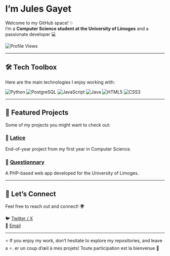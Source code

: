 # I’m **Jules Gayet** 

Welcome to my GitHub space! ✨  
I’m a **Computer Science student at the University of Limoges** and a passionate developer 💻  

![Profile Views](https://komarev.com/ghpvc/?username=julesgayet&color=blueviolet)  

---

## 🛠️ Tech Toolbox
Here are the main technologies I enjoy working with:  

![Python](https://img.shields.io/badge/-Python-3776AB?style=for-the-badge&logo=python&logoColor=white)  ![PostgreSQL](https://img.shields.io/badge/-PostgreSQL-336791?style=for-the-badge&logo=postgresql&logoColor=white)  ![JavaScript](https://img.shields.io/badge/-JavaScript-F7DF1E?style=for-the-badge&logo=javascript&logoColor=black)  ![Java](https://img.shields.io/badge/-Java-007396?style=for-the-badge&logo=java&logoColor=white)  ![HTML5](https://img.shields.io/badge/-HTML5-E34F26?style=for-the-badge&logo=html5&logoColor=white)  ![CSS3](https://img.shields.io/badge/-CSS3-1572B6?style=for-the-badge&logo=css3&logoColor=white)  

---

## 📌 Featured Projects
Some of my projects you might want to check out:  

### 🎨 [Latice](https://github.com/jules87000/latice)  
End-of-year project from my first year in Computer Science.  

### 🔗 [Questionnary](https://github.com/Mdeterne/Web-app-questionary)  
A PHP-based web app developed for the University of Limoges.  

---

## 🤝 Let’s Connect
Feel free to reach out and connect! 🌍  

🐦 [Twitter / X](https://x.com/jules1210_)  
📧 [Email](mailto:jules.gayet12@gmail.com)  

---

⭐ If you enjoy my work, don’t hesitate to explore my repositories, and leave a ⭐.  er un coup d’œil à mes projets! Toute participation est la bienvenue 🙌  
